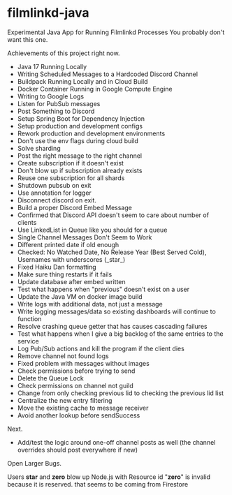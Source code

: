 # filmlinkd-java

Experimental Java App for Running Filmlinkd Processes
You probably don't want this one.

Achievements of this project right now.

- Java 17 Running Locally
- Writing Scheduled Messages to a Hardcoded Discord Channel
- Buildpack Running Locally and in Cloud Build
- Docker Container Running in Google Compute Engine
- Writing to Google Logs
- Listen for PubSub messages
- Post Something to Discord
- Setup Spring Boot for Dependency Injection
- Setup production and development configs
- Rework production and development environments
- Don't use the env flags during cloud build
- Solve sharding
- Post the right message to the right channel
- Create subscription if it doesn't exist
- Don't blow up if subscription already exists
- Reuse one subscription for all shards
- Shutdown pubsub on exit
- Use annotation for logger
- Disconnect discord on exit.
- Build a proper Discord Embed Message
- Confirmed that Discord API doesn't seem to care about number of clients
- Use LinkedList in Queue like you should for a queue
- Single Channel Messages Don't Seem to Work
- Different printed date if old enough
- Checked: No Watched Date, No Release Year (Best Served Cold), Usernames with underscores (\_star\_)
- Fixed Haiku Dan formatting
- Make sure thing restarts if it fails
- Update database after embed written
- Test what happens when "previous" doesn't exist on a user
- Update the Java VM on docker image build
- Write logs with additional data, not just a message
- Write logging messages/data so existing dashboards will continue to function
- Resolve crashing queue getter that has causes cascading failures
- Test what happens when I give a big backlog of the same entries to the service
- Log Pub/Sub actions and kill the program if the client dies
- Remove channel not found logs
- Fixed problem with messages without images
- Check permissions before trying to send
- Delete the Queue Lock
- Check permissions on channel not guild
- Change from only checking previous lid to checking the previous lid list
- Centralize the new entry filtering
- Move the existing cache to message receiver
- Avoid another lookup before sendSuccess

Next.

- Add/test the logic around one-off channel posts as well (the channel overrides should post everywhere if new)

Open Larger Bugs.

Users __star__ and __zero__ blow up Node.js with Resource id "__zero__" is invalid because it is reserved. that seems to
be coming from Firestore